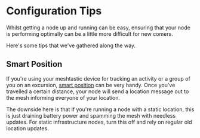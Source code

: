 # Configuration Tips

Whilst getting a node up and running can be easy, ensuring that your node is performing optimally can be a little more difficult for new comers.

Here's some tips that we've gathered along the way.

## Smart Position

If you're using your meshtastic device for tracking an activity or a group of you on an excursion, [smart position](https://meshtastic.org/docs/configuration/radio/position/#smart-broadcast) can be very handy. Once you've travelled a certain distance, your node will send a location message out to the mesh informing everyone of your location.

The downside here is that if you're running a node with a static location, this is just draining battery power and spamming the mesh with needless updates. For static infrastructure nodes, turn this off and rely on regular old location updates.